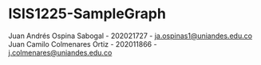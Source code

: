 # ISIS1225-SampleGraph
Juan Andrés Ospina Sabogal - 202021727 - ja.ospinas1@uniandes.edu.co
Juan Camilo Colmenares Ortiz -  202011866 - j.colmenares@uniandes.edu.co